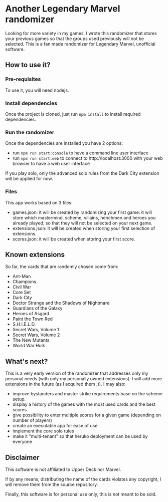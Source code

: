# Another Legendary Marvel randomizer

Looking for more variety in my games, I wrote this randomizer that stores your previous games so that the groups used previously will not be selected.
This is a fan made randomizer for Legendary Marvel, unofficial software.

## How to use it?

### Pre-requisites
To use it, you will need nodejs.

### Install dependencies
Once the project is cloned, just run `npm install` to install required dependencies.

### Run the randomizer
Once the dependencies are installed you have 2 options:
- run `npm run start:console` to have a command line user interface
- run `npm run start:web` to connect to http://localhost:3000 with your web browser to have a web user interface

If you play solo, only the advanced solo rules from the Dark City extension will be applied for now.

### Files
This app works based on 3 files:
- games.json: it will be created by randomizing your first game: it will store which mastermind, scheme, villains, henchmen and heroes you already played, so that they will not be selected on your next game.
- extensions.json: it will be created when storing your first selection of extensions.
- scores.json: it will be created when storing your first score.

## Known extensions
So far, the cards that are randomly chosen come from:
- Ant-Man
- Champions
- Civil War
- Core Set
- Dark City
- Doctor Strange and the Shadows of Nightmare
- Guardians of the Galaxy
- Heroes of Asgard
- Paint the Town Red
- S.H.I.E.L.D.
- Secret Wars, Volume 1
- Secret Wars, Volume 2
- The New Mutants
- World War Hulk

## What's next?
This is a very early version of the randomizer that addresses only my personal needs (with only my personally owned extensions).
I will add more extensions in the future (as I acquired them ;)).
I may also:
- improve bystanders and master strike requirements base on the scheme setup.
- display a history of the games with the most used cards and the best scores
- give possibility to enter multiple scores for a given game (depending on number of players)
- create an executable app for ease of use
- implement the core solo rules
- make it "multi-tenant" so that heruko deployment can be used by everyone

## Disclaimer
This software is not affiliated to Upper Deck nor Marvel. 

If by any means, distributing the name of the cards violates any copyright, I will remove them from the source repository.

Finally, this software is for personal use only, this is not meant to be sold. 

